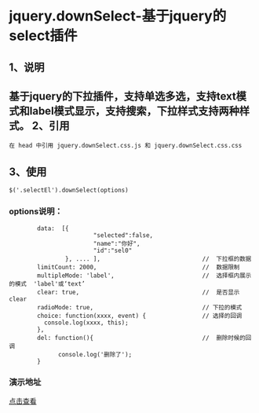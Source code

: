 ﻿jquery.downSelect-基于jquery的select插件
===================================
1、说明
-----------------------------------
基于jquery的下拉插件，支持单选多选，支持text模式和label模式显示，支持搜索，下拉样式支持两种样式。
2、引用
----------------------------------- 
```
在 head 中引用 jquery.downSelect.css.js 和 jquery.downSelect.css.css 
```
3、使用
----------------------------------- 
```
$('.selectEl').downSelect(options)
```
### options说明：
```
        data:  [{ 
                        "selected":false,
                        "name":"你好",
                        "id":"sel0"
                }, .... ],                             //  下拉框的数据
        limitCount: 2000,                              //  数据限制
        multipleMode: 'label',                         //  选择框内展示的模式  'label'或‘text’
        clear: true,                                   //  是否显示 clear
        radioMode: true,                               // 下拉的模式
        choice: function(xxxx, event) {                // 选择的回调  
          console.log(xxxx, this);
        },
        del: function(){                               //  删除时候的回调
              console.log('删除了');
        }
```

### 演示地址
[点击查看](http://wshome.bid/main/jquery.downSelect/)
